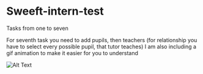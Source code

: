 # Sweeft-intern-test 

Tasks from one to seven

For seventh task you need to add pupils, then teachers (for relationship you have to select every possible pupil, that tutor teaches) 
I am also including a gif animation to make it easier for you to understand

![Alt Text](https://media.giphy.com/media/hR4AHiycvKIKO6PiBX/giphy.gif?cid=790b76110bd93e6ad719868b6e387f7382ee25e49b242a12&rid=giphy.gif&ct=g)


